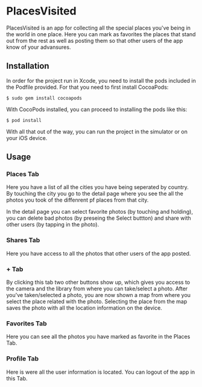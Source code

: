 # PlacesVisited
PlacesVisited is an app for collecting all the special places you've being in the world in one place. Here you can mark as favorites the places that stand out from the rest as well as posting them so that other users of the app know of your advansures.

Installation
-------------

In order for the project run in Xcode, you need to install the pods included in the Podfile provided. For that you need to first install CocoaPods:

```$ sudo gem install cocoapods```

With CocoPods installed, you can proceed to installing the pods like this:

```$ pod install```

With all that out of the way, you can run the project in the simulator or on your iOS device.

Usage
-------------

### Places Tab

Here you have a list of all the cities you have being seperated by country. By touching the city you go to the detail page where you see the all the photos you took of the diffenrent pf places from that city.

In the detail page you can select favorite photos (by touching and holding), you can delete bad photos (by preseing the Select buttton) and share with other users (by tapping in the photo).

### Shares Tab

Here you have access to all the photos that other users of the app posted.

### + Tab

By clicking this tab two other buttons show up, which gives you access to the camera and the library from where you can take/select a photo. After you've taken/selected a photo, you are now shown a map from where you select the place related with the photo. Selecting the place from the map saves the photo with all the location information on the device.

### Favorites Tab

Here you can see all the photos you have marked as favorite in the Places Tab.

### Profile Tab

Here is were all the user information is located. You can logout of the app in this Tab.

